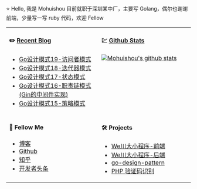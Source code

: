 ⭐ Hello, 我是 Mohuishou 目前就职于深圳某中厂，主要写 Golang，偶尔也谢谢前端，少量写一写 ruby 代码，欢迎 Fellow

<table>
  
<tr>
<td valign="top"  width="50%">

#### ✏️ [Recent Blog](https://lailin.xyz)

- [Go设计模式19-访问者模式](https://lailin.xyz/post/visitor.html)
- [Go设计模式18-迭代器模式](https://lailin.xyz/post/iterator.html)
- [Go设计模式17-状态模式](https://lailin.xyz/post/state.html)
- [Go设计模式16-职责链模式(Gin的中间件实现)](https://lailin.xyz/post/chain.html)
- [Go设计模式15-策略模式](https://lailin.xyz/post/strategy.html)
</td>
<td valign="top"  width="50%">

#### 💹 [Github Stats](https://github.com/mohuishou)

[![Mohuishou's github stats](https://github-readme-stats.vercel.app/api?username=mohuishou)](https://github.com/mohuishou)

</td>
</tr>

<tr>
<td valign="top"  width="50%">

#### 👀 Fellow Me

- [博客](https://lailin.xyz)
- [Github](https://github.com/mohuishou)
- [知乎](https://www.zhihu.com/people/mo-hui-shou-76)
- [开发者头条](https://toutiao.io/subjects/387401?f=new)

</td>
<td valign="top"  width="50%">

#### 🛠 Projects

- [We川大小程序-前端](https://github.com/mohuishou/scuplus-wechat)
- [We川大小程序-后端](https://github.com/mohuishou/scuplus-go)
- [go-design-pattern](https://github.com/mohuishou/go-design-pattern)
- [PHP 验证码识别](https://github.com/mohuishou/ImageOCR)

</td>
</tr>


</table>

